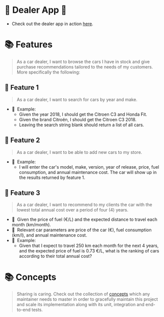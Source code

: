 # 🎉 Dealer App 🎉

- Check out the dealer app in action [here](https://papillonbits.github.io/dealer/).

# 📚 Features

> As a car dealer, I want to browse the cars I have in stock and give purchase recommendations tailored to the needs of my customers. More specifically the following:

## 📗 Feature 1

> As a car dealer, I want to search for cars by year and make.

- 📖&nbsp; Example:
  - Given the year 2018, I should get the Citroen C3 and Honda Fit.
  - Given the brand Citroën, I should get the Citroen C3 2018.
  - Leaving the search string blank should return a list of all cars.

## 📗 Feature 2

> As a car dealer, I want to be able to add new cars to my store.

- 📖&nbsp; Example:
  - I will enter the car's model, make, version, year of release, price, fuel consumption, and annual maintenance cost. The car will show up in the results returned by feature 1.

## 📗 Feature 3

> As a car dealer, I want to recommend to my clients the car with the lowest total annual cost over a period of four (4) years.

- 📖&nbsp; Given the price of fuel (€/L) and the expected distance to travel each month (km/month).
- 📖&nbsp; Relevant car parameters are price of the car (€), fuel consumption (km/l), and annual maintenance cost.
- 📖&nbsp; Example:
  - Given that I expect to travel 250 km each month for the next 4 years, and the expected price of fuel is 0.73 €/L,
    what is the ranking of cars according to their total annual cost?

# 📚 Concepts

> Sharing is caring. Check out the collection of [concepts](https://github.com/papillonbits/papillonbits/blob/master/.docs/concepts.md) which any maintainer needs to master in order to gracefully maintain this project and scale its implementation along with its unit, integration and end-to-end tests.
